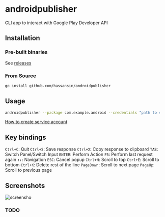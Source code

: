 # androidpublisher

CLI app to interact with Google Play Developer API

## Installation 

### Pre-built binaries

See [releases](https://github.com/hassansin/androidpublisher/releases)

### From Source
```sh
go install github.com/hassansin/androidpublisher
```

## Usage

```sh
androidpublisher --package com.example.android --credentials "path to service account JSON key file"
```

[How to create service account](https://developers.google.com/android-publisher/getting_started#using_a_service_account)


## Key bindings

`Ctrl+C`: Quit
`Ctrl+S`: Save response
`Ctrl+X`: Copy response to clipboard
`TAB`: Switch Panel/Switch Input
`ENTER`: Perform Action
`F5`: Perform last request again
`↑↓`: Navigation
`ESC`: Cancel popup
`Ctrl+H`: Scroll to top
`Ctrl+E`: Scroll to bottom
`Ctrl+K`: Delete rest of the line
`PageDown`: Scroll to next page
`PageUp`: Scroll to previous page


## Screenshots

![screensho](https://user-images.githubusercontent.com/4618044/56081498-e5008080-5e2f-11e9-9dce-2dc87c3189b2.png)


### TODO

